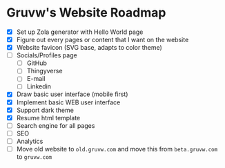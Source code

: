 # Gruvw's Website Roadmap

- [X] Set up Zola generator with Hello World page
- [X] Figure out every pages or content that I want on the website
- [X] Website favicon (SVG base, adapts to color theme)
- [ ] Socials/Profiles page
    - [ ] GitHub
    - [ ] Thingyverse
    - [ ] E-mail
    - [ ] Linkedin
- [X] Draw basic user interface (mobile first)
- [X] Implement basic WEB user interface
- [X] Support dark theme
- [X] Resume html template
- [ ] Search engine for all pages
- [ ] SEO
- [ ] Analytics
- [ ] Move old website to `old.gruvw.com` and move this from `beta.gruvw.com` to `gruvw.com`
